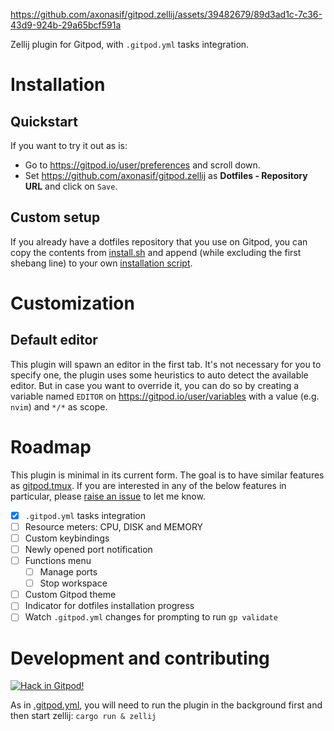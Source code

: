 https://github.com/axonasif/gitpod.zellij/assets/39482679/89d3ad1c-7c36-43d9-924b-29a65bcf591a

Zellij plugin for Gitpod, with `.gitpod.yml` tasks integration. <!-- Provides theme, resource meters, indicators, keybindings and menus. -->

<!-- Can be used locally as well for the `ui:theme` module, other [modules](#modules) will be disabled outside of Gitpod. -->

# Installation

<!-- You do not need to install it if you are using [dotsh](https://github.com/axonasif/dotsh). But you can always install it in your own way in case you don't want to use `dotsh`, continue reading in that case. -->

## Quickstart

If you want to try it out as is:

- Go to <https://gitpod.io/user/preferences> and scroll down.
- Set <https://github.com/axonasif/gitpod.zellij> as **Dotfiles - Repository URL** and click on `Save`.

## Custom setup

If you already have a dotfiles repository that you use on Gitpod, you can copy the contents from [install.sh](./install.sh) and append (while excluding the first shebang line) to your own [installation script](https://www.gitpod.io/docs/configure/user-settings/dotfiles#custom-installation-script).

# Customization

## Default editor

This plugin will spawn an editor in the first tab. It's not necessary for you to specify one, the plugin uses some heuristics to auto detect the available editor. But in case you want to override it, you can do so by creating a variable named `EDITOR` on <https://gitpod.io/user/variables> with a value (e.g. `nvim`) and `*/*` as scope.

# Roadmap

This plugin is minimal in its current form. The goal is to have similar features as [gitpod.tmux](https://github.com/axonasif/gitpod.tmux). If you are interested in any of the below features in particular, please [raise an issue](https://github.com/axonasif/gitpod.zellij/issues/new/choose) to let me know.

- [x] `.gitpod.yml` tasks integration
- [ ] Resource meters: CPU, DISK and MEMORY
- [ ] Custom keybindings
- [ ] Newly opened port notification
- [ ] Functions menu
  - [ ] Manage ports
  - [ ] Stop workspace
- [ ] Custom Gitpod theme
- [ ] Indicator for dotfiles installation progress
- [ ] Watch `.gitpod.yml` changes for prompting to run `gp validate`

# Development and contributing

[![Hack in Gitpod!](https://gitpod.io/button/open-in-gitpod.svg)](https://gitpod.io/#github.com/axonasif/gitpod.zellij)

As in [.gitpod.yml](./.gitpod.yml), you will need to run the plugin in the background first and then start zellij: `cargo run & zellij`
